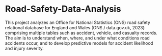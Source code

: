 # Road-Safety-Data-Analysis
This project analyzes an Office for National Statistics (ONS) road safety relational database for England and Wales (ONS / data.gov.uk, 2023) comprising multiple tables such as accident, vehicle, and casualty records. The aim is to understand when, where, and under what conditions road accidents occur, and to develop predictive models for accident likelihood and injury severity.
